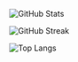 ![GitHub Stats](https://github-readme-stats.vercel.app/api?username=yourusername&show_icons=true&theme=radical)

![GitHub Streak](https://github-readme-streak-stats.herokuapp.com/?user=yourusername&theme=radical)

![Top Langs](https://github-readme-stats.vercel.app/api/top-langs/?username=yourusername&layout=compact&theme=radical)
